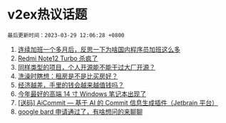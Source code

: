 # v2ex热议话题

`最后更新时间：2023-03-29 12:06:28 +0800`

1. [连续加班一个多月后，反思一下为啥国内程序员加班这么多](https://www.v2ex.com/t/927862)
1. [Redmi Note12 Turbo 杀疯了](https://www.v2ex.com/t/927951)
1. [同样类型的项目，个人开源能不能干过大厂开源？](https://www.v2ex.com/t/927837)
1. [洗澡时瞎想：租房是不是比买房好？](https://www.v2ex.com/t/927920)
1. [经济越差，手里的钱会越来越值钱吗？](https://www.v2ex.com/t/927819)
1. [今年最好的高端 14 寸 Windows 笔记本出现了](https://www.v2ex.com/t/928002)
1. [[送码] AiCommit — 基于 AI 的 Commit 信息生成插件（Jetbrain 平台）](https://www.v2ex.com/t/928027)
1. [google bard 申请通过了，有啥想问的来聊聊](https://www.v2ex.com/t/927868)

